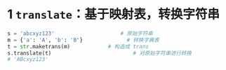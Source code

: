 # 1 `translate`：基于映射表，转换字符串
```python
s = 'abcxyz123'                     # 原始字符串
m = {'a': 'A', 'b': 'B'}              # 转换字典表
t = str.maketrans(m)            # 构造成 trans
s.translate(t)                          # 对原始字符串进行转换
# 'ABcxyz123'
```